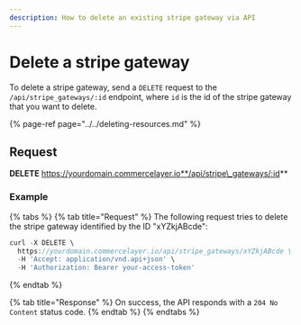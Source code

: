 ```yaml
---
description: How to delete an existing stripe gateway via API
---
```


# Delete a stripe gateway

To delete a stripe gateway, send a `DELETE` request to the `/api/stripe_gateways/:id` endpoint, where `id` is the id of the stripe gateway that you want to delete.

{% page-ref page="../../deleting-resources.md" %}

## Request

**DELETE** https://yourdomain.commercelayer.io**/api/stripe\_gateways/:id**

### Example

{% tabs %}
{% tab title="Request" %}
The following request tries to delete the stripe gateway identified by the ID "xYZkjABcde":

```javascript
curl -X DELETE \
  https://yourdomain.commercelayer.io/api/stripe_gateways/xYZkjABcde \
  -H 'Accept: application/vnd.api+json' \
  -H 'Authorization: Bearer your-access-token'
```
{% endtab %}

{% tab title="Response" %}
On success, the API responds with a `204 No Content` status code.
{% endtab %}
{% endtabs %}

